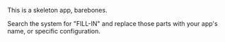 This is a skeleton app, barebones.

Search the system for "FILL-IN" and replace those parts with your app's name, or specific configuration.
